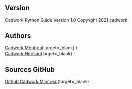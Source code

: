 ## Version
Cadwork Python Guide Version 1.0
Copyright 2021 cadwork

## Authors
[Cadwork Montreal](https://www.cadwork.com/cwen/Ourcompany/Company/cadwork/Montreal.html){target=_blank} :information_source: <br>
[Cadwork Herisau](https://www.cadwork.com/cwde/Unternehmen/Unsere_Bueros_und_Teams/Cadwork_Holz_AG_Herisau_CH.htm){target=_blank} :information_source:

## Sources GitHub
[Github Cadwork Montreal](https://github.com/CadworkMontreal){target=_blank}